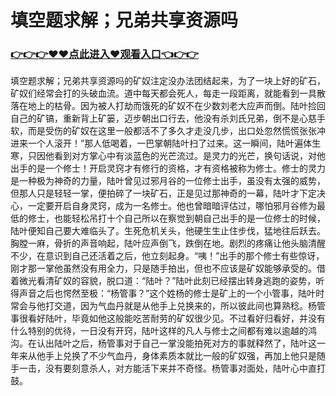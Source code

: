 # 填空题求解；兄弟共享资源吗

### <a href="https://github.com/mkiud/gfty">👉👉👉♥♥点此进入♥观看入口👈👉👉</a>


填空题求解；兄弟共享资源吗的矿奴注定没办法团结起来，为了一块上好的矿石，矿奴们经常会打的头破血流。道中每天都会死人，每走一段距离，就能看到一具散落在地上的枯骨。因为被人打劫而饿死的矿奴不在少数刘老大应声而倒。陆叶捡回自己的矿镐，重新背上矿篓，迈步朝出口行去，他没有杀刘氏兄弟，倒不是心慈手软，而是受伤的矿奴在这里一般都活不了多久才走没几步，出口处忽然慌慌张张冲进来一个人滚开！”那人低喝着，一巴掌朝陆叶扫了过来。这一瞬间，陆叶遍体生寒，只因他看到对方掌心中有淡蓝色的光芒流过。是灵力的光芒，换句话说，对他出手的是一个修士！开启灵窍才有修行的资格，才有资格被称为修士。修士的灵力是一种极为神奇的力量，陆叶曾见过邪月谷的一位修士出手，虽没有太强的威势，但那人只是轻轻一掌，便拍碎了一块矿石，正是见过那神奇的一幕，陆叶才下定决心，一定要开启自身灵窍，成为一名修士。他也曾暗暗评估过，哪怕邪月谷修为最低的修士，也能轻松吊打十个自己所以在察觉到朝自己出手的是一位修士的时候，陆叶便知自己要大难临头了。生死危机关头，他硬生生止住步伐，猛地往后跃去。胸膛一麻，骨折的声音响起，陆叶应声倒飞，跌倒在地。剧烈的疼痛让他头脑清醒不少，在意识到自己还活着之后，他立刻起身。“咦！”出手的那个修士有些惊讶，刚才那一掌他虽然没有用全力，只是随手拍出，但也不应该是矿奴能够承受的。借着微光看清矿奴的容貌，脱口道：“陆叶？”陆叶此刻已经摆出转身逃跑的姿势，听得声音之后也愕然至极：“杨管事？”这个姓杨的修士是矿上的一个小管事，陆叶时常会与他打交道，因为气血丹就是从他手上兑换来的，所以彼此间也算熟稔。杨管事很看好陆叶，毕竟如他这般能吃苦耐劳的矿奴很少见。不过看好归看好，并没有什么特别的优待，一日没有开窍，陆叶这样的凡人与修士之间都有难以逾越的鸿沟。在认出陆叶之后，杨管事对于自己一掌没能拍死对方的事就释然了，陆叶这一年来从他手上兑换了不少气血丹，身体素质本就比一般的矿奴强，再加上他只是随手一击，没有要刻意杀人，对方能活下来并不奇怪。杨管事对面处，陆叶心中直打鼓。

